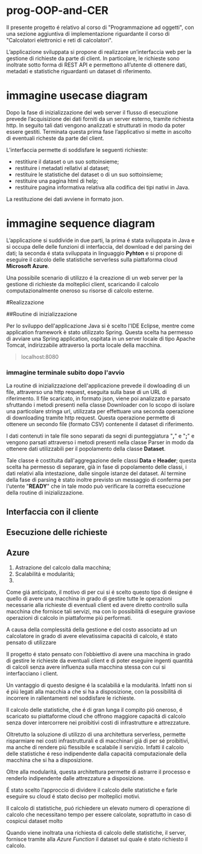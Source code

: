 # prog-OOP-and-CER

Il presente progetto é relativo al corso di "Programmazione ad oggetti", con una sezione aggiuntiva di implementazione riguardante il corso di "Calcolatori elettronici e reti di calcolatori".

L’applicazione sviluppata si propone di realizzare un’interfaccia web per la gestione di richieste da parte di client.
In particolare, le richieste sono inoltrate sotto forma di REST API e permettono all’utente di ottenere dati, metadati e statistiche riguardanti un dataset di riferimento.

# immagine usecase diagram

Dopo la fase di inizializzazione del web server il flusso di esecuzione prevede l’acquisizione dei dati forniti da un server esterno, tramite richiesta http.
In seguito tali dati vengono analizzati e strutturati in modo da poter essere gestiti.
Terminata questa prima fase l’applicativo si mette in ascolto di eventuali richeste da parte del client.

L’interfaccia permette di soddisfare le seguenti richieste:

- restitiure il dataset o un suo sottoinsieme;
- restituire i metadati rellativi al dataset;
- restituire le statistiche del dataset o di un suo sottoinsieme;
- restituire una pagina html di help;
- restituire pagina informativa relativa alla codifica dei tipi nativi in Java.

La restituzione dei dati avviene in formato json.

# immagine sequence diagram

L’applicazione si suddivide in due parti, la prima é stata sviluppata in Java e si occupa delle delle funzioni di interfaccia, del download e del parsing dei dati; la seconda é stata sviluppata in linguaggio **Pyhton** e si propone di eseguire il calcolo delle statistiche serverless sulla piattaforma cloud **Microsoft Azure**.

Una possibile scenario di utilizzo é la creazione di un web server per la gestione di richieste da molteplici client, scaricando il calcolo computazionalmente oneroso su risorse di calcolo esterne.

#Realizzazione

##Routine di inizializzazione

Per lo sviluppo dell'applicazione Java si è scelto l'IDE Eclipse, mentre come application framework è stato utilizzato Spring.
Questa scelta ha permesso di avviare una Spring application, ospitata in un server locale di tipo Apache Tomcat, indirizzabile attraverso la porta locale della macchina.

> localhost:8080

### immagine terminale subito dopo l'avvio

La routine di inizializzazione dell'applicazione prevede il dowloading di un file, attraverso una http request, eseguita sulla base di un URL di riferimento.
Il file scaricato, in formato json, viene poi analizzato e parsato sfruttando i metodi presenti nella classe Downloader con lo scopo di isolare una particolare stringa url, utilizzata per effettuare una seconda operazione di downloading tramite http request.
Questa operazione permette di ottenere un secondo file (formato CSV) contenente il dataset di riferimento.

I dati contenuti in tale file sono separati da segni di punteggiatura "**,**" e "**;**" e  vengono parsati attraverso i metodi presenti nella classe Parser in modo da ottenere dati utilizzabili per il popolamento della classe **Dataset**.

Tale classe è costituita dall'aggregazione delle classi **Data** e **Header**; questa scelta ha permesso di separare, già in fase di popolamento delle classi, i dati relativi alla intestazione, dalle singole istanze del dataset.
Al termine della fase di parsing è stato inoltre previsto un messaggio di conferma per l'utente "**READY**" che in tale modo può verificare la corretta esecuzione della routine di inizializzazione.


## Interfaccia con il cliente









## Esecuzione delle richieste







## Azure

1. Astrazione del calcolo dalla macchina;
2. Scalabilitá e modularitá;
3.

Come giá anticipato, il motivo di per cui si é scelto questo tipo di designe é quello di avere una macchina in grado di gestire tutte le operazioni necessarie alla richieste di eventuali client ed avere diretto controllo sulla macchina che fornisce tali servizi, ma con lo possibilitá di eseguire graviose operazioni di calcolo in piattaforme piú performati.

A causa della complessitá della gestione e del costo associato ad un calcolatore in grado di avere elevatissima capacitá di calcolo, é stato pensato di utilizzare

Il progetto é stato pensato con l’obbiettivo di avere una macchina in grado di gestire le richieste da eventuali client e di poter eseguire ingenti quantitá di calcoli senza avere influenza sulla macchina stessa con cui si interfacciano i client.

Un vantaggio di questo designe é la scalabiliá e la modularitá.
Infatti non si é piú legati alla macchia a che si ha a disposizione, con la possibilitá di incorrere in rallentamenti nel soddisfare le richieste.

Il calcolo delle statistiche, che é di gran lunga il compito pió oneroso, é scaricato su piattaforme cloud che offrono maggiore capacitá di calcolo senza dover intercorrere nei proibitivi costi di infrastrutture e attrezzature.

Oltretutto la soluzione di utilizzo di una architettura serverless, permette risparmiare nei costi infrastrutturali e di macchinari giá di per sé proibitivi, ma anche di rendere piú flessibile e scalabile il servizio.
Infatti il calcolo delle statistiche é reso indipendente dalla capacitá computazionale della macchina che si ha a disposizione.

Oltre alla modularitá, questa architettura permette di astrarre il processo e renderlo indipendente dalle attrezzature a disposizione.


É stato scelto l’approccio di dividere il calcolo delle statistiche e farle eseguire su cloud é stato deciso per molteplici motivi.


Il calcolo di statistiche, puó richiedere un elevato numero di operazione di calcolo che necessitano tempo per essere calcolate, soprattutto in caso di cospicui dataset molto

Quando viene inoltrata una richiesta di calcolo delle statistiche, il server, fornisce tramite alla *Azure Function* il dataset sul quale é stato richiesto il calcolo.



